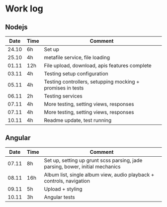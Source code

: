# Work log

## Nodejs

Date  | Time | Comment
------|------|---------------
24.10 | 6h   | Set up
25.10 | 4h   | metafile service, file loading
01.11 | 12h  | File upload, download, apis features complete
03.11 | 4h   | Testing setup configuration
05.11 | 4h   | Testing controllers, setupping mocking + promises in tests
06.11 | 2h   | Testing services
07.11 | 4h   | More testing, setting views, responses
07.11 | 4h   | More testing, setting views, responses
10.11 | 4h   | Readme update, test running 

## Angular

Date  | Time | Comment
------|------|---------------
07.11 | 8h   | Set up, setting up grunt scss parsing, jade parsing, bower, initial mechanics 
08.11 | 16h  | Album list, single album view, audio playback + controls, navigation  
09.11 | 5h   | Upload + styling   
10.11 | 3h   | Angular tests

